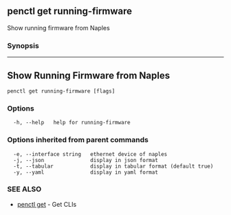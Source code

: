## penctl get running-firmware

Show running firmware from Naples

### Synopsis



-------------------------------------
 Show Running Firmware from Naples 
-------------------------------------


```
penctl get running-firmware [flags]
```

### Options

```
  -h, --help   help for running-firmware
```

### Options inherited from parent commands

```
  -e, --interface string   ethernet device of naples
  -j, --json               display in json format
  -t, --tabular            display in tabular format (default true)
  -y, --yaml               display in yaml format
```

### SEE ALSO
* [penctl get](penctl_get.md)	 - Get CLIs

